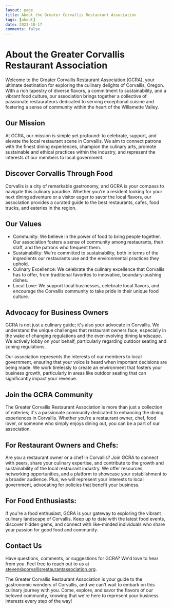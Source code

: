 ```yaml
---
layout: page
title: About the Greater Corvallis Restaurant Association
tags: [about]
date: 2023-10-17
comments: false
---
```


# About the Greater Corvallis Restaurant Association

Welcome to the Greater Corvallis Restaurant Association (GCRA), your ultimate destination for exploring the culinary delights of Corvallis, Oregon. With a rich tapestry of diverse flavors, a commitment to sustainability, and a vibrant food culture, our association brings together a collective of passionate restaurateurs dedicated to serving exceptional cuisine and fostering a sense of community within the heart of the Willamette Valley.

## Our Mission

At GCRA, our mission is simple yet profound: to celebrate, support, and elevate the local restaurant scene in Corvallis. We aim to connect patrons with the finest dining experiences, champion the culinary arts, promote sustainable and ethical practices within the industry, and represent the interests of our members to local government.

## Discover Corvallis Through Food

Corvallis is a city of remarkable gastronomy, and GCRA is your compass to navigate this culinary paradise. Whether you're a resident looking for your next dining adventure or a visitor eager to savor the local flavors, our association provides a curated guide to the best restaurants, cafes, food trucks, and eateries in the region.

## Our Values

- Community: We believe in the power of food to bring people together. Our association fosters a sense of community among restaurants, their staff, and the patrons who frequent them.
- Sustainability: We're committed to sustainability, both in terms of the ingredients our restaurants use and the environmental practices they uphold.
- Culinary Excellence: We celebrate the culinary excellence that Corvallis has to offer, from traditional favorites to innovative, boundary-pushing dishes.
- Local Love: We support local businesses, celebrate local flavors, and encourage the Corvallis community to take pride in their unique food culture.

## Advocacy for Business Owners

GCRA is not just a culinary guide; it's also your advocate in Corvallis. We understand the unique challenges that restaurant owners face, especially in the wake of changing regulations and the ever-evolving dining landscape. We actively lobby on your behalf, particularly regarding outdoor seating and zoning regulations.

Our association represents the interests of our members to local government, ensuring that your voice is heard when important decisions are being made. We work tirelessly to create an environment that fosters your business growth, particularly in areas like outdoor seating that can significantly impact your revenue.

## Join the GCRA Community

The Greater Corvallis Restaurant Association is more than just a collection of eateries; it's a passionate community dedicated to enhancing the dining experiences in Corvallis. Whether you're a restaurant owner, chef, food lover, or someone who simply enjoys dining out, you can be a part of our association.

## For Restaurant Owners and Chefs:

Are you a restaurant owner or a chef in Corvallis? Join GCRA to connect with peers, share your culinary expertise, and contribute to the growth and sustainability of the local restaurant industry. We offer resources, networking opportunities, and a platform to showcase your establishment to a broader audience. Plus, we will represent your interests to local government, advocating for policies that benefit your business.

## For Food Enthusiasts:

If you're a food enthusiast, GCRA is your gateway to exploring the vibrant culinary landscape of Corvallis. Keep up to date with the latest food events, discover hidden gems, and connect with like-minded individuals who share your passion for good food and community.

## Contact Us

Have questions, comments, or suggestions for GCRA? We'd love to hear from you. Feel free to reach out to us at steven@corvallisrestaurantassociation.org.

The Greater Corvallis Restaurant Association is your guide to the gastronomic wonders of Corvallis, and we can't wait to embark on this culinary journey with you. Come, explore, and savor the flavors of our beloved community, knowing that we're here to represent your business interests every step of the way!